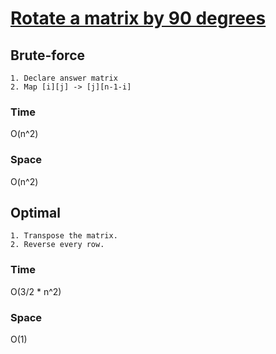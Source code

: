# [Rotate a matrix by 90 degrees](../Code/rotate_matrix_90.cpp)
## Brute-force
```
1. Declare answer matrix
2. Map [i][j] -> [j][n-1-i]
```
### Time
O(n^2)
### Space
O(n^2)
## Optimal
```
1. Transpose the matrix.
2. Reverse every row.
```
### Time
O(3/2 * n^2)
### Space
O(1)